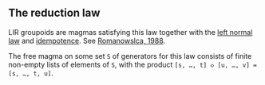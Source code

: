 ## The reduction law

LIR groupoids are magmas satisfying this law together with the [left normal law](https://teorth.github.io/equational_theories/implications/?4673) and [idempotence](https://teorth.github.io/equational_theories/implications/?3).  See [Romanowslca, 1988](https://doi.org/10.1515/dema-1988-0409).

The free magma on some set `S` of generators for this law consists of finite non-empty lists of elements of `S`, with the product `[s, …, t] ◇ [u, …, v] = [s, …, t, u]`.
